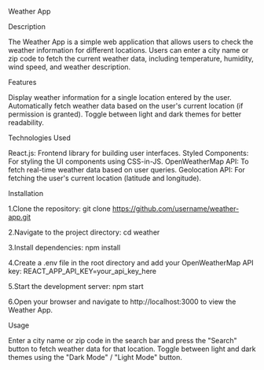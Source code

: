 Weather App

Description

The Weather App is a simple web application that allows users to check the weather information for different locations. Users can enter a city name or zip code to fetch the current weather data, including temperature, humidity, wind speed, and weather description.

Features

Display weather information for a single location entered by the user.
Automatically fetch weather data based on the user's current location (if permission is granted).
Toggle between light and dark themes for better readability.

Technologies Used

React.js: Frontend library for building user interfaces.
Styled Components: For styling the UI components using CSS-in-JS.
OpenWeatherMap API: To fetch real-time weather data based on user queries.
Geolocation API: For fetching the user's current location (latitude and longitude).

Installation

1.Clone the repository:
git clone https://github.com/username/weather-app.git

2.Navigate to the project directory:
cd weather

3.Install dependencies:
npm install

4.Create a .env file in the root directory and add your OpenWeatherMap API key: 
REACT_APP_API_KEY=your_api_key_here

5.Start the development server:
npm start

6.Open your browser and navigate to http://localhost:3000 to view the Weather App.

Usage

Enter a city name or zip code in the search bar and press the "Search" button to fetch weather data for that location.
Toggle between light and dark themes using the "Dark Mode" / "Light Mode" button.
